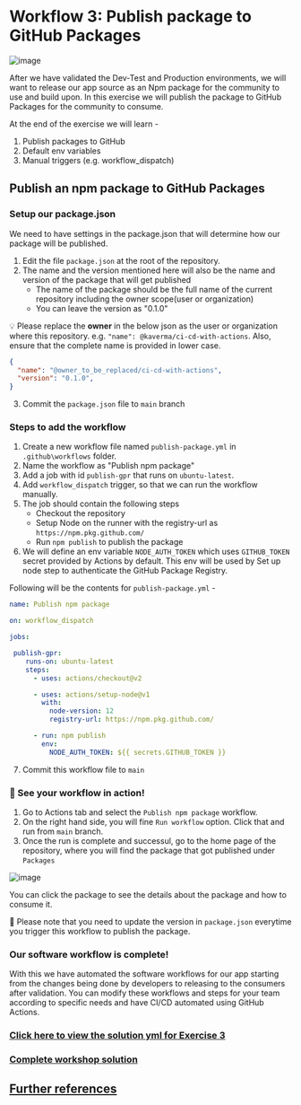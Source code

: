 # Workflow 3: Publish package to GitHub Packages

![image](https://user-images.githubusercontent.com/25735209/112420511-556de700-8d53-11eb-90c0-5f0ebea8bcd3.png)

After we have validated the Dev-Test and Production environments, we will want to release our app source as an Npm package for the community to use and build upon. In this exercise we will publish the package to GitHub Packages for the community to consume.

At the end of the exercise we will learn - 
1. Publish packages to GitHub
2. Default env variables
3. Manual triggers (e.g. workflow_dispatch)

## Publish an npm package to GitHub Packages

### Setup our package.json
We need to have settings in the package.json that will determine how our package will be published.
1. Edit the file `package.json` at the root of the repository.
2. The name and the version mentioned here will also be the name and version of the package that will get published
    - The name of the package should be the full name of the current repository including the owner scope(user or organization)
    - You can leave the version as "0.1.0"
    
💡 Please replace the **owner** in the below json as the user or organization where this repository. e.g. `"name": @kaverma/ci-cd-with-actions`. Also, ensure that the complete name is provided in lower case.
```json
{
  "name": "@owner_to_be_replaced/ci-cd-with-actions",
  "version": "0.1.0",
}
```

3. Commit the `package.json` file to `main` branch

### Steps to add the workflow 
1. Create a new workflow file named `publish-package.yml` in `.github\workflows` folder.
2. Name the workflow as "Publish npm package"
3. Add a job with id `publish-gpr` that runs on `ubuntu-latest`.
4. Add `workflow_dispatch` trigger, so that we can run the workflow manually.
5. The job should contain the following steps 
    - Checkout the repository
    - Setup Node on the runner with the registry-url as `https://npm.pkg.github.com/`
    - Run `npm publish` to publish the package
6. We will define an env variable `NODE_AUTH_TOKEN` which uses `GITHUB_TOKEN` secret provided by Actions by default. This env will be used by Set up node step to authenticate the GitHub Package Registry.

Following will be the contents for `publish-package.yml` - 

```yaml
name: Publish npm package

on: workflow_dispatch

jobs:

 publish-gpr:
    runs-on: ubuntu-latest
    steps:
      - uses: actions/checkout@v2

      - uses: actions/setup-node@v1
        with:
          node-version: 12
          registry-url: https://npm.pkg.github.com/

      - run: npm publish
        env:
          NODE_AUTH_TOKEN: ${{ secrets.GITHUB_TOKEN }}
```
7. Commit this workflow file to `main`

### 🎉 See your workflow in action!

1. Go to Actions tab and select the `Publish npm package` workflow.
2. On the right hand side, you will fine `Run workflow` option. Click that and run from `main` branch.
3. Once the run is complete and successul, go to the home page of the repository, where you will find the package that got published under `Packages`

![image](https://user-images.githubusercontent.com/25735209/112461204-b9a99e80-8d85-11eb-99d2-a1986ccbcf26.png)

You can click the package to see the details about the package and how to consume it.

📓 Please note that you need to update the version in `package.json` everytime you trigger this workflow to publish the package.

### Our software workflow is complete!

With this we have automated the software workflows for our app starting from the changes being done by developers to releasing to the consumers after validation. You can modify these workflows and steps for your team according to specific needs and have CI/CD automated using GitHub Actions.

### [Click here to view the solution yml for Exercise 3](./solution/publish_package.yml)
### [Complete workshop solution](./solution)

## [Further references](./further_reference.md)

